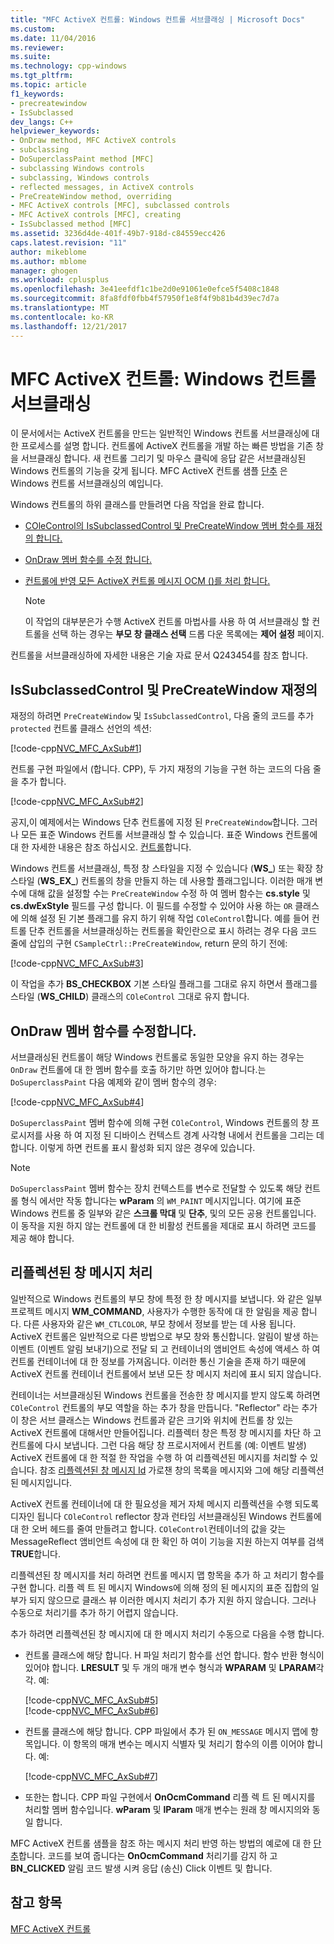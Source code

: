 ```yaml
---
title: "MFC ActiveX 컨트롤: Windows 컨트롤 서브클래싱 | Microsoft Docs"
ms.custom: 
ms.date: 11/04/2016
ms.reviewer: 
ms.suite: 
ms.technology: cpp-windows
ms.tgt_pltfrm: 
ms.topic: article
f1_keywords:
- precreatewindow
- IsSubclassed
dev_langs: C++
helpviewer_keywords:
- OnDraw method, MFC ActiveX controls
- subclassing
- DoSuperclassPaint method [MFC]
- subclassing Windows controls
- subclassing, Windows controls
- reflected messages, in ActiveX controls
- PreCreateWindow method, overriding
- MFC ActiveX controls [MFC], subclassed controls
- MFC ActiveX controls [MFC], creating
- IsSubclassed method [MFC]
ms.assetid: 3236d4de-401f-49b7-918d-c84559ecc426
caps.latest.revision: "11"
author: mikeblome
ms.author: mblome
manager: ghogen
ms.workload: cplusplus
ms.openlocfilehash: 3e41eefdf1c1be2d0e91061e0efce5f5408c1848
ms.sourcegitcommit: 8fa8fdf0fbb4f57950f1e8f4f9b81b4d39ec7d7a
ms.translationtype: MT
ms.contentlocale: ko-KR
ms.lasthandoff: 12/21/2017
---
```

# <a name="mfc-activex-controls-subclassing-a-windows-control"></a>MFC ActiveX 컨트롤: Windows 컨트롤 서브클래싱
이 문서에서는 ActiveX 컨트롤을 만드는 일반적인 Windows 컨트롤 서브클래싱에 대 한 프로세스를 설명 합니다. 컨트롤에 ActiveX 컨트롤을 개발 하는 빠른 방법을 기존 창을 서브클래싱 합니다. 새 컨트롤 그리기 및 마우스 클릭에 응답 같은 서브클래싱된 Windows 컨트롤의 기능을 갖게 됩니다. MFC ActiveX 컨트롤 샘플 [단추](../visual-cpp-samples.md) 은 Windows 컨트롤 서브클래싱의 예입니다.  
  
 Windows 컨트롤의 하위 클래스를 만들려면 다음 작업을 완료 합니다.  
  
-   [COleControl의 IsSubclassedControl 및 PreCreateWindow 멤버 함수를 재정의 합니다.](#_core_overriding_issubclassedcontrol_and_precreatewindow)  
  
-   [OnDraw 멤버 함수를 수정 합니다.](#_core_modifying_the_ondraw_member_function)  
  
-   [컨트롤에 반영 모든 ActiveX 컨트롤 메시지 OCM ()를 처리 합니다.](#_core_handling_reflected_window_messages)  
  
    > [!NOTE]
    >  이 작업의 대부분은가 수행 ActiveX 컨트롤 마법사를 사용 하 여 서브클래싱 할 컨트롤을 선택 하는 경우는 **부모 창 클래스 선택** 드롭 다운 목록에는 **제어 설정** 페이지.  
  
 컨트롤을 서브클래싱하에 자세한 내용은 기술 자료 문서 Q243454를 참조 합니다.  
  
##  <a name="_core_overriding_issubclassedcontrol_and_precreatewindow"></a>IsSubclassedControl 및 PreCreateWindow 재정의  
 재정의 하려면 `PreCreateWindow` 및 `IsSubclassedControl`, 다음 줄의 코드를 추가 `protected` 컨트롤 클래스 선언의 섹션:  
  
 [!code-cpp[NVC_MFC_AxSub#1](../mfc/codesnippet/cpp/mfc-activex-controls-subclassing-a-windows-control_1.h)]  
  
 컨트롤 구현 파일에서 (합니다. CPP), 두 가지 재정의 기능을 구현 하는 코드의 다음 줄을 추가 합니다.  
  
 [!code-cpp[NVC_MFC_AxSub#2](../mfc/codesnippet/cpp/mfc-activex-controls-subclassing-a-windows-control_2.cpp)]  
  
 공지,이 예제에서는 Windows 단추 컨트롤에 지정 된 `PreCreateWindow`합니다. 그러나 모든 표준 Windows 컨트롤 서브클래싱 할 수 있습니다. 표준 Windows 컨트롤에 대 한 자세한 내용은 참조 하십시오. [컨트롤](../mfc/controls-mfc.md)합니다.  
  
 Windows 컨트롤 서브클래싱, 특정 창 스타일을 지정 수 있습니다 (**WS_**) 또는 확장 창 스타일 (**WS_EX_**) 컨트롤의 창을 만들지 하는 데 사용할 플래그입니다. 이러한 매개 변수에 대해 값을 설정할 수는 `PreCreateWindow` 수정 하 여 멤버 함수는 **cs.style** 및 **cs.dwExStyle** 필드를 구성 합니다. 이 필드를 수정할 수 있어야 사용 하는 `OR` 클래스에 의해 설정 된 기본 플래그를 유지 하기 위해 작업 `COleControl`합니다. 예를 들어 컨트롤 단추 컨트롤을 서브클래싱하는 컨트롤을 확인란으로 표시 하려는 경우 다음 코드 줄에 삽입의 구현 `CSampleCtrl::PreCreateWindow`, return 문의 하기 전에:  
  
 [!code-cpp[NVC_MFC_AxSub#3](../mfc/codesnippet/cpp/mfc-activex-controls-subclassing-a-windows-control_3.cpp)]  
  
 이 작업을 추가 **BS_CHECKBOX** 기본 스타일 플래그를 그대로 유지 하면서 플래그를 스타일 (**WS_CHILD**) 클래스의 `COleControl` 그대로 유지 합니다.  
  
##  <a name="_core_modifying_the_ondraw_member_function"></a>OnDraw 멤버 함수를 수정합니다.  
 서브클래싱된 컨트롤이 해당 Windows 컨트롤로 동일한 모양을 유지 하는 경우는 `OnDraw` 컨트롤에 대 한 멤버 함수를 호출 하기만 하면 있어야 합니다.는 `DoSuperclassPaint` 다음 예제와 같이 멤버 함수의 경우:  
  
 [!code-cpp[NVC_MFC_AxSub#4](../mfc/codesnippet/cpp/mfc-activex-controls-subclassing-a-windows-control_4.cpp)]  
  
 `DoSuperclassPaint` 멤버 함수에 의해 구현 `COleControl`, Windows 컨트롤의 창 프로시저를 사용 하 여 지정 된 디바이스 컨텍스트 경계 사각형 내에서 컨트롤을 그리는 데 합니다. 이렇게 하면 컨트롤 표시 활성화 되지 않은 경우에 있습니다.  
  
> [!NOTE]
>  `DoSuperclassPaint` 멤버 함수는 장치 컨텍스트를 변수로 전달할 수 있도록 해당 컨트롤 형식 에서만 작동 합니다는 **wParam** 의 `WM_PAINT` 메시지입니다. 여기에 표준 Windows 컨트롤 중 일부와 같은 **스크롤 막대** 및 **단추**, 및의 모든 공용 컨트롤입니다. 이 동작을 지원 하지 않는 컨트롤에 대 한 비활성 컨트롤을 제대로 표시 하려면 코드를 제공 해야 합니다.  
  
##  <a name="_core_handling_reflected_window_messages"></a>리플렉션된 창 메시지 처리  
 일반적으로 Windows 컨트롤의 부모 창에 특정 한 창 메시지를 보냅니다. 와 같은 일부 프로젝트 메시지 **WM_COMMAND**, 사용자가 수행한 동작에 대 한 알림을 제공 합니다. 다른 사용자와 같은 `WM_CTLCOLOR`, 부모 창에서 정보를 받는 데 사용 됩니다. ActiveX 컨트롤은 일반적으로 다른 방법으로 부모 창와 통신합니다. 알림이 발생 하는 이벤트 (이벤트 알림 보내기)으로 전달 되 고 컨테이너의 앰비언트 속성에 액세스 하 여 컨트롤 컨테이너에 대 한 정보를 가져옵니다. 이러한 통신 기술을 존재 하기 때문에 ActiveX 컨트롤 컨테이너 컨트롤에서 보낸 모든 창 메시지 처리에 표시 되지 않습니다.  
  
 컨테이너는 서브클래싱된 Windows 컨트롤을 전송한 창 메시지를 받지 않도록 하려면 `COleControl` 컨트롤의 부모 역할을 하는 추가 창을 만듭니다. "Reflector" 라는 추가이 창은 서브 클래스는 Windows 컨트롤과 같은 크기와 위치에 컨트롤 창 있는 ActiveX 컨트롤에 대해서만 만들어집니다. 리플렉터 창은 특정 창 메시지를 차단 하 고 컨트롤에 다시 보냅니다. 그런 다음 해당 창 프로시저에서 컨트롤 (예: 이벤트 발생) ActiveX 컨트롤에 대 한 적절 한 작업을 수행 하 여 리플렉션된 메시지를 처리할 수 있습니다. 참조 [리플렉션된 창 메시지 Id](../mfc/reflected-window-message-ids.md) 가로챈 창의 목록을 메시지와 그에 해당 리플렉션된 메시지입니다.  
  
 ActiveX 컨트롤 컨테이너에 대 한 필요성을 제거 자체 메시지 리플렉션을 수행 되도록 디자인 됩니다 `COleControl` reflector 창과 런타임 서브클래싱된 Windows 컨트롤에 대 한 오버 헤드를 줄여 만들려고 합니다. `COleControl`컨테이너의 값을 갖는 MessageReflect 앰비언트 속성에 대 한 확인 하 여이 기능을 지원 하는지 여부를 검색 **TRUE**합니다.  
  
 리플렉션된 창 메시지를 처리 하려면 컨트롤 메시지 맵 항목을 추가 하 고 처리기 함수를 구현 합니다. 리플 렉 트 된 메시지 Windows에 의해 정의 된 메시지의 표준 집합의 일부가 되지 않으므로 클래스 뷰 이러한 메시지 처리기 추가 지원 하지 않습니다. 그러나 수동으로 처리기를 추가 하기 어렵지 않습니다.  
  
 추가 하려면 리플렉션된 창 메시지에 대 한 메시지 처리기 수동으로 다음을 수행 합니다.  
  
-   컨트롤 클래스에 해당 합니다. H 파일 처리기 함수를 선언 합니다. 함수 반환 형식이 있어야 합니다. **LRESULT** 및 두 개의 매개 변수 형식과 **WPARAM** 및 **LPARAM**각각. 예:  
  
     [!code-cpp[NVC_MFC_AxSub#5](../mfc/codesnippet/cpp/mfc-activex-controls-subclassing-a-windows-control_5.h)]  
    [!code-cpp[NVC_MFC_AxSub#6](../mfc/codesnippet/cpp/mfc-activex-controls-subclassing-a-windows-control_6.h)]  
  
-   컨트롤 클래스에 해당 합니다. CPP 파일에서 추가 된 `ON_MESSAGE` 메시지 맵에 항목입니다. 이 항목의 매개 변수는 메시지 식별자 및 처리기 함수의 이름 이어야 합니다. 예:  
  
     [!code-cpp[NVC_MFC_AxSub#7](../mfc/codesnippet/cpp/mfc-activex-controls-subclassing-a-windows-control_7.cpp)]  
  
-   또한는 합니다. CPP 파일 구현에서 **OnOcmCommand** 리플 렉 트 된 메시지를 처리할 멤버 함수입니다. **wParam** 및 **lParam** 매개 변수는 원래 창 메시지의와 동일 합니다.  
  
 MFC ActiveX 컨트롤 샘플을 참조 하는 메시지 처리 반영 하는 방법의 예로에 대 한 [단추](../visual-cpp-samples.md)합니다. 코드를 보여 줍니다는 **OnOcmCommand** 처리기를 감지 하 고 **BN_CLICKED** 알림 코드 발생 시켜 응답 (송신) Click 이벤트 및 합니다.  
  
## <a name="see-also"></a>참고 항목  
 [MFC ActiveX 컨트롤](../mfc/mfc-activex-controls.md)

